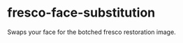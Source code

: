 fresco-face-substitution
========================

Swaps your face for the botched fresco restoration image.